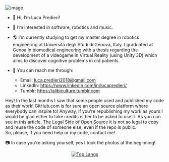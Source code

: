 ![image](https://github.com/LucaPreddi/LucaPreddi/blob/main/Senza%20titolo-2.png)

- :milky_way:  Hi, I’m Luca Predieri!
- :blue_heart:  I’m interested in software, robotics and music.
- :earth_americas:  I’m currently studying to get my master degree in robotics engineering at Università degli Studi di Genova, Italy. I graduated at Genoa in biomedical engineering with a thesis regarding the development of a videogame in Virtual Reality (using Unity 3D) which aims to discover cognitive problems in old patients.

- :satellite:  You can reach me through:
  - Email: luca.predieri2018@gmail.com
  - LinkedIn: https://www.linkedin.com/in/lucapredieri/
  - Tumblr: https://alibiculture.tumblr.com

Hey! In the last months I saw that some people used and published my code as their work! 
GitHub.com is for sure an open source platform where everybody can inspire to! Anyway, if you're republishing my work as yours I would be glad either to take credits either to be asked to use it. As you can see in this article, [The Legal Side of Open Source](https://opensource.guide/legal/) it is not so legal to copy and reuse the code of someone else, even if the repo is public. <br />
So, please, if you need help or my code, contact me!

📷  In case you're asking yourself, yes I took the photos at the beginning!

<div align="center">
  
[![Top Langs](https://github-readme-stats.vercel.app/api/top-langs/?username=LucaPredieri&layout=compact)](https://github.com/anuraghazra/github-readme-stats)
    
</div>

<!---
LucaPredieri/LucaPredieri is a ✨ special ✨ repository because its `README.md` (this file) appears on your GitHub profile.
You can click the Preview link to take a look at your changes.
--->
